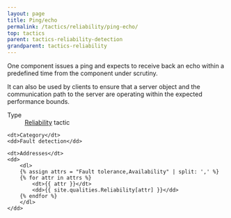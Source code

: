 ```yaml
---
layout: page
title: Ping/echo
permalink: /tactics/reliability/ping-echo/
top: tactics
parent: tactics-reliability-detection
grandparent: tactics-reliability
---
```


One component issues a ping and expects to receive back an echo within a predefined time from the component under scrutiny.

It can also be used by clients to ensure that a server object and the communication path to the server are operating within the expected performance bounds.

<dl>
    <dt>Type</dt>
    <dd><a href="{{ '/quality/reliability/' | relative_url }}">Reliability</a> tactic</dd>
    
    <dt>Category</dt>
    <dd>Fault detection</dd>
    
    <dt>Addresses</dt>
    <dd>
        <dl>
        {% assign attrs = "Fault tolerance,Availability" | split: ',' %}
        {% for attr in attrs %}
            <dt>{{ attr }}</dt>
            <dd>{{ site.qualities.Reliability[attr] }}</dd>
        {% endfor %}
        </dl>
    </dd>
</dl>
